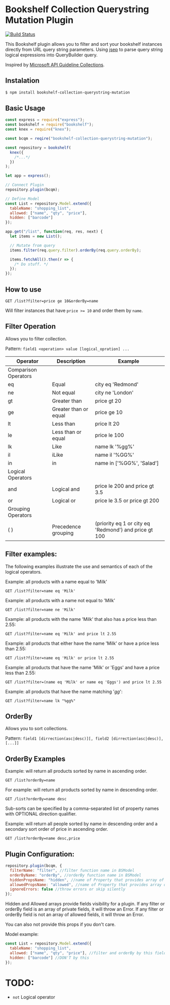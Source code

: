 # Bookshelf Collection Querystring Mutation Plugin

[![Build Status](https://travis-ci.com/vzhufk/bookshelf-collection-querystring-mutation.svg?branch=master)](https://travis-ci.com/vzhufk/bookshelf-collection-querystring-mutation)

This Bookshelf plugin allows you to filter and sort your bookshelf instances directly from URL query string parameters.
Using [jsep](https://www.npmjs.com/package/jsep) to parse query string logical expressions into QueryBuilder query.

Inspired by [Microsoft API Guideline Collections](https://github.com/Microsoft/api-guidelines/blob/vNext/Guidelines.md#9-collectionsMS).

## Instalation

```sh
$ npm install bookshelf-collection-querystring-mutation
```

## Basic Usage

```javascript
const express = require("express");
const bookshelf = require("bookshelf");
const knex = require("knex");

const bcqm = reqire("bookshelf-collection-querystring-mutation");

const repository = bookshelf(
  knex({
    /*...*/
  })
);

let app = express();

// Connect Plugin
repository.plugin(bcqm);

// Define Model
const List = repository.Model.extend({
  tableName: "shopping_list",
  allowed: ["name", "qty", "price"],
  hidden: ["barcode"]
});

app.get("/list", function(req, res, next) {
  let items = new List();

  // Mutate from query
  items.filter(req.query.filter).orderBy(req.query.orderBy);

  items.fetchAll().then(r => {
    /* Do stuff. */
  });
});
```

## How to use

```http
GET /list?filter=price ge 10&orderBy=name
```

Will filter instances that have `price >= 10` and order them by `name`.

## Filter Operation

Allows you to filter collection.

Pattern: `field1 <operation> value [logical_opration] ...`

| Operator             | Description           | Example                                               |
| -------------------- | --------------------- | ----------------------------------------------------- |
| Comparison Operators |                       |
| eq                   | Equal                 | city eq 'Redmond'                                     |
| ne                   | Not equal             | city ne 'London'                                      |
| gt                   | Greater than          | price gt 20                                           |
| ge                   | Greater than or equal | price ge 10                                           |
| lt                   | Less than             | price lt 20                                           |
| le                   | Less than or equal    | price le 100                                          |
| lk                   | Like                  | name lk '%gg%'                                        |
| il                   | iLike                 | name il '%GG%'                                        |
| in                   | in                    | name in ['%GG%', 'Salad']                             |
| Logical Operators    |                       |
| and                  | Logical and           | price le 200 and price gt 3.5                         |
| or                   | Logical or            | price le 3.5 or price gt 200                          |
| Grouping Operators   |                       |
| ( )                  | Precedence grouping   | (priority eq 1 or city eq 'Redmond') and price gt 100 |

## Filter examples:

The following examples illustrate the use and semantics of each of the logical operators.

Example: all products with a name equal to 'Milk'

```http
GET /list?filter=name eq 'Milk'
```

Example: all products with a name not equal to 'Milk'

```http
GET /list?filter=name ne 'Milk'
```

Example: all products with the name 'Milk' that also has a price less than 2.55:

```http
GET /list?filter=name eq 'Milk' and price lt 2.55
```

Example: all products that either have the name 'Milk' or have a price less than 2.55:

```http
GET /list?filter=name eq 'Milk' or price lt 2.55
```

Example: all products that have the name 'Milk' or 'Eggs' and have a price less than 2.55:

```http
GET /list?filter=(name eq 'Milk' or name eq 'Eggs') and price lt 2.55
```

Example: all products that have the name matching '_gg_':

```http
GET /list?filter=name lk "%gg%"
```

## OrderBy

Allows you to sort collections.

Pattern: `field1 [dirrection(asc|desc)][, field2 [dirrection(asc|desc)], [...]]`

## OrderBy Examples

Example: will return all products sorted by name in ascending order.

```http
GET /list?orderBy=name
```

For example: will return all products sorted by name in descending order.

```http
GET /list?orderBy=name desc
```

Sub-sorts can be specified by a comma-separated list of property names with OPTIONAL direction qualifier.

Example: will return all people sorted by name in descending order and a secondary sort order of price in ascending order.

```http
GET /list?orderBy=name desc,price
```

## Plugin Configuration:

```js
repository.plugin(bcqm, {
  filterName: "filter", //filter function name in BSModel
  orderByName: "orderBy", //orderBy function name in BSModel
  hiddenPropsName: "hidden", //name of Property that provides array of hidden fields
  allowedPropsName: "allowed", //name of Property that provides array of allowed fields
  ignoreErrors: false //throw errors or skip silently
});
```

Hidden and Allowed arrays provide fields visibility for a plugin.
If any filter or orderBy field is an array of private fields, it will throw an Error.
If any filter or orderBy field is not an array of allowed fields, it will throw an Error.

You can also not provide this props if you don't care.

Model example:

```js
const List = repository.Model.extend({
  tableName: "shopping_list",
  allowed: ["name", "qty", "price"], //filter and orderBy by this fields
  hidden: ["barcode"] //DON'T by this
});
```

# TODO:

- `not` Logical operator

